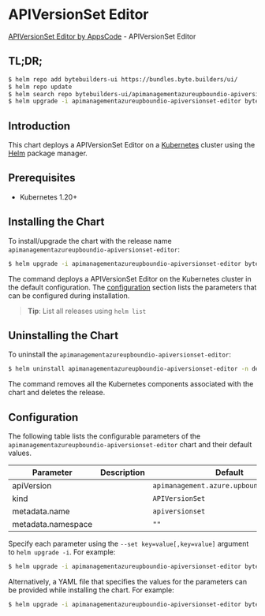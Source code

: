 # APIVersionSet Editor

[APIVersionSet Editor by AppsCode](https://byte.builders) - APIVersionSet Editor

## TL;DR;

```bash
$ helm repo add bytebuilders-ui https://bundles.byte.builders/ui/
$ helm repo update
$ helm search repo bytebuilders-ui/apimanagementazureupboundio-apiversionset-editor --version=v0.4.18
$ helm upgrade -i apimanagementazureupboundio-apiversionset-editor bytebuilders-ui/apimanagementazureupboundio-apiversionset-editor -n default --create-namespace --version=v0.4.18
```

## Introduction

This chart deploys a APIVersionSet Editor on a [Kubernetes](http://kubernetes.io) cluster using the [Helm](https://helm.sh) package manager.

## Prerequisites

- Kubernetes 1.20+

## Installing the Chart

To install/upgrade the chart with the release name `apimanagementazureupboundio-apiversionset-editor`:

```bash
$ helm upgrade -i apimanagementazureupboundio-apiversionset-editor bytebuilders-ui/apimanagementazureupboundio-apiversionset-editor -n default --create-namespace --version=v0.4.18
```

The command deploys a APIVersionSet Editor on the Kubernetes cluster in the default configuration. The [configuration](#configuration) section lists the parameters that can be configured during installation.

> **Tip**: List all releases using `helm list`

## Uninstalling the Chart

To uninstall the `apimanagementazureupboundio-apiversionset-editor`:

```bash
$ helm uninstall apimanagementazureupboundio-apiversionset-editor -n default
```

The command removes all the Kubernetes components associated with the chart and deletes the release.

## Configuration

The following table lists the configurable parameters of the `apimanagementazureupboundio-apiversionset-editor` chart and their default values.

|     Parameter      | Description |                       Default                       |
|--------------------|-------------|-----------------------------------------------------|
| apiVersion         |             | <code>apimanagement.azure.upbound.io/v1beta1</code> |
| kind               |             | <code>APIVersionSet</code>                          |
| metadata.name      |             | <code>apiversionset</code>                          |
| metadata.namespace |             | <code>""</code>                                     |


Specify each parameter using the `--set key=value[,key=value]` argument to `helm upgrade -i`. For example:

```bash
$ helm upgrade -i apimanagementazureupboundio-apiversionset-editor bytebuilders-ui/apimanagementazureupboundio-apiversionset-editor -n default --create-namespace --version=v0.4.18 --set apiVersion=apimanagement.azure.upbound.io/v1beta1
```

Alternatively, a YAML file that specifies the values for the parameters can be provided while
installing the chart. For example:

```bash
$ helm upgrade -i apimanagementazureupboundio-apiversionset-editor bytebuilders-ui/apimanagementazureupboundio-apiversionset-editor -n default --create-namespace --version=v0.4.18 --values values.yaml
```

